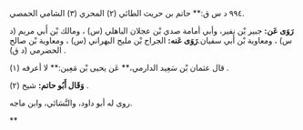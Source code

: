 ٩٩٤ د س ق:** حاتم بن حريث الطائي (٢) المحري (٣) الشامي الحمصي.

**رَوَى عَن:** جبير بْن نفير، وأبي أمامة صدي بْن عجلان الباهلي (س) ، ومالك بْن أَبي مريم (د س) ، ومعاوية بْن أَبي سفيان.**رَوَى عَنه:** الجراح بْن مليح البهراني (س) ، ومعاوية بْن صالح الحضرمي (د ق) .

قال عثمان بْن سَعِيد الدارمي،** عَن يحيى بْن مَعِين:** لا أعرفه (١) .

**وَقَال أَبُو حاتم:** شيخ (٢) .

روى له أبو داود، والنَّسَائي، وابن ماجه.

**